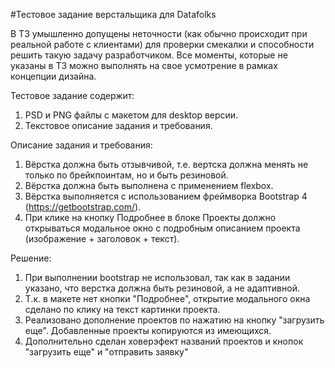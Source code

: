 
#Тестовое задание верстальщика для Datafolks

В ТЗ умышленно допущены неточности (как обычно происходит при реальной работе с клиентами) для проверки смекалки и способности решить такую задачу разработчиком.
Все моменты, которые не указаны в ТЗ можно выполнять на свое усмотрение в рамках концепции дизайна.

Тестовое задание содержит:
1.    PSD и PNG файлы с макетом для desktop версии.
2.    Текстовое описание задания и требования.
 
Описание задания и требования:
1.   Вёрстка должна быть отзывчивой, т.е. вертска должна менять не только по брейкпоинтам, но и быть резиновой.
2.   Вёрстка должна быть выполнена с применением flexbox.  
3.   Вёрстка выполняется с использованием фреймворка Bootstrap 4 (https://getbootstrap.com/).
4.   При клике на кнопку Подробнее в блоке Проекты должно открываться модальное окно с подробным описанием проекта (изображение + заголовок + текст).

Решение:
1. При выполнении bootstrap не использовал, так как в задании указано, что верстка должна быть резиновой, а не адаптивной.
2. Т.к. в макете нет кнопки "Подробнее", открытие модального окна сделано по клику на текст картинки проекта.
3. Реализовано дополнение проектов по нажатию на кнопку "загрузить еще". Добавленные проекты копируются из имеющихся.
4. Дополнительно сделан ховерэфект названий проектов и кнопок "загрузить еще" и "отправить заявку"

